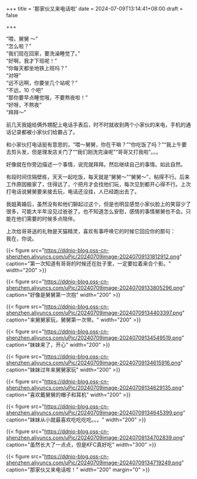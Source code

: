 +++
title = '那家伙又来电话啦'
date = 2024-07-09T13:14:41+08:00
draft = false

+++

“喂，舅舅 ～”  
“怎么啦？”  
“我们现在回家，要洗澡睡觉了。”  
“好啊，我才下班呢！”  
“你每天都坐地铁上班吗？”  
“对呀”  
“远不远啊，你要坐几个站呢？”  
“不远，10 个吧”  
“那你要早点睡觉哦，不要熬夜啦！”  
“好呀，不熬夜”  
“拜拜～”  


前几天我姐给俩外甥配上电话手表后，时不时就收到两个小家伙的来电，手机的通话记录都被小家伙们给霸占了。  

和小家伙打电话挺有意思的，“喂～舅舅，你在干嘛？”“你吃饭了吗？”“我上午要去剪头发，但是理发店关门了”“我们刚洗完澡呢”“哥哥又打我啦”。。。  

好像就在你旁边描述一个事情，说完就拜拜。然后继续自己的事情。如此自然。  

有段时间住隔壁栋，天天一起吃饭，每天就是“舅舅～”“舅舅～”，粘得不行。后来工作原因搬家了，住得远了，个把月才会找他们玩，每次见到都开心得不行。上次打电话说舅舅要来接去玩，电话还没挂，人已经跑出去了。  


我姐离婚后，虽然没有和他们聊起过这个，但是也明显感觉小家伙脸上的笑容少了很多，可能大半年没见过爸爸了。也不知道怎么安慰，感情的事情舅舅也不会。只能在他们需要的时候多点陪伴。  


上次给哥哥送的礼物是天猫精灵，喜欢有事呼唤它的时候它回应你的那句：  
我在，你说。  


{{< figure src="https://ddnio-blog.oss-cn-shenzhen.aliyuncs.com/uPic/20240709image-20240709131812912.png" caption="第一次知道有哥哥的时候还在肚子里，一定要拉着来合个影。"  width="200"  >}}

{{< figure src="https://ddnio-blog.oss-cn-shenzhen.aliyuncs.com/uPic/20240709image-20240709133805296.png" caption="好像是舅舅第一次抱"  width="200"  >}}


{{< figure src="https://ddnio-blog.oss-cn-shenzhen.aliyuncs.com/uPic/20240709image-20240709134403397.png" caption="来舅舅家玩，舅舅第一次带。"  width="200"  >}}

{{< figure src="https://ddnio-blog.oss-cn-shenzhen.aliyuncs.com/uPic/20240709image-20240709134549519.png" caption="妹妹来了，开心"  width="200"  >}}


{{< figure src="https://ddnio-blog.oss-cn-shenzhen.aliyuncs.com/uPic/20240709image-20240709134615916.png" caption="妹妹过年来舅舅家玩"  width="200"  >}}


{{< figure src="https://ddnio-blog.oss-cn-shenzhen.aliyuncs.com/uPic/20240709image-20240709134629135.png" caption="喜欢戴舅舅的帽子和耳机"  width="200"  >}}


{{< figure src="https://ddnio-blog.oss-cn-shenzhen.aliyuncs.com/uPic/20240709image-20240709134645399.png" caption="妹妹从小就最喜欢吃吃吃吃。。。"  width="200"  >}}


{{< figure src="https://ddnio-blog.oss-cn-shenzhen.aliyuncs.com/uPic/20240709image-20240709134702839.png" caption="虽然长大了一点点，但是KFC真好吃"  width="300"  >}}


{{< figure src="https://ddnio-blog.oss-cn-shenzhen.aliyuncs.com/uPic/20240709image-20240709134719249.png" caption="那家伙又来电话啦！"  width="200" margin="0" >}}

